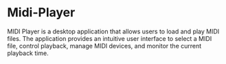 # Midi-Player
MIDI Player is a desktop application that allows users to load and play MIDI files. The application provides an intuitive user interface to select a MIDI file, control playback, manage MIDI devices, and monitor the current playback time.
